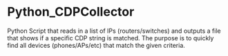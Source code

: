 # Python_CDPCollector
Python Script that reads in a list of IPs (routers/switches) and outputs a file that shows if a specific CDP string is matched. The purpose is to quickly find all devices (phones/APs/etc) that match the given criteria. 

